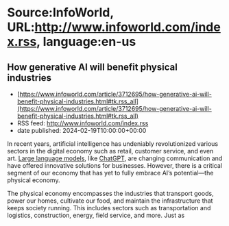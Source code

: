 # Source:InfoWorld, URL:http://www.infoworld.com/index.rss, language:en-us

## How generative AI will benefit physical industries
 - [https://www.infoworld.com/article/3712695/how-generative-ai-will-benefit-physical-industries.html#tk.rss_all](https://www.infoworld.com/article/3712695/how-generative-ai-will-benefit-physical-industries.html#tk.rss_all)
 - RSS feed: http://www.infoworld.com/index.rss
 - date published: 2024-02-19T10:00:00+00:00

<article>
	<section class="page">
<p>In recent years, artificial intelligence has undeniably revolutionized various sectors in the digital economy such as retail, customer service, and even art. <a href="https://www.infoworld.com/article/3709489/large-language-models-the-foundations-of-generative-ai.html">Large language models</a>, like <a href="https://www.infoworld.com/article/3689172/chatgpt-and-software-development.html">ChatGPT</a>, are changing communication and have offered innovative solutions for businesses. However, there is a critical segment of our economy that has yet to fully embrace AI’s potential—the physical economy.</p><p>The physical economy encompasses the industries that transport goods, power our homes, cultivate our food, and maintain the infrastructure that keeps society running. This includes sectors such as transportation and logistics, construction, energy, field service, and more. Just as <a href="https://www.infoworld.com/article/3689973/what-is-g

